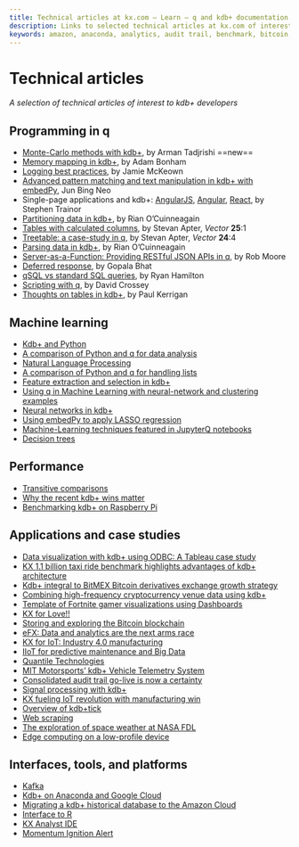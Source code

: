 ```yaml
---
title: Technical articles at kx.com – Learn – q and kdb+ documentation
description: Links to selected technical articles at kx.com of interest to developers
keywords: amazon, anaconda, analytics, audit trail, benchmark, bitcoin, blockchain, cloud, cryptocurrency, decision tree, edge computing, embedpy, efx, feature extraction, fortnite, google, iiot, iot, json, jupyter, kafka, kdb+, lasso, machine learning, motor sports, nasa, natural language processing, neural network, notebook, parse, performance, predictive maintenance, pyq, python, q, qsql, query, r, regression, restful, scripting, signal processing, space weather, sql, table, taxi, telemetry, tick, visualization
---
```

# Technical articles



_A selection of technical articles of interest to kdb+ developers_


## Programming in q

<!-- - [Real-world examples of adverbs](https://kx.com/blog/enhancing-kdbq-toolkit-real-world-examples-adverbs/) -->
-   [Monte-Carlo methods with kdb+](https://armantee.github.io/sampling-with-kdb-p1/), by Arman Tadjrishi ==new==
-   [Memory mapping in kdb+](https://kx.com/blog/memory-mapping-in-kdb/), by Adam Bonham
-   [Logging best practices](https://kx.com/blog/logging-best-practices/), by Jamie McKeown
-   [Advanced pattern matching and text manipulation in kdb+ with embedPy](https://kx.com/blog/advanced-pattern-matching-and-text-manipulation-in-kdb-with-embedpy/), Jun Bing Neo
-   Single-page applications and kdb+: [AngularJS](https://kx.com/blog/single-page-applications-and-kdb-angularjs/), [Angular](https://kx.com/blog/single-page-applications-and-kdb-angular/), [React](https://kx.com/blog/single-page-applications-and-kdb-react/), by Stephen Trainor
-   [Partitioning data in kdb+](https://kx.com/blog/partitioning-data-in-kdb/), by Rian O’Cuinneagain 
-   [Tables with calculated columns](http://archive.vector.org.uk/art10500650), by Stevan Apter, _Vector_ **25**:1
-   [Treetable: a case-study in q](http://archive.vector.org.uk/art10500340), by Stevan Apter, _Vector_ **24**:4
-   [Parsing data in kdb+](https://kx.com/blog/kx-product-insights-parsing-data-in-kdb/), by Rian O’Cuinneagain
-   [Server-as-a-Function: Providing RESTful JSON APIs in q](https://kx.com/blog/server-as-a-function-providing-restful-json-apis-in-q/), by Rob Moore
-   [Deferred response](https://kx.com/blog/kdb-q-insights-deferred-response/), by Gopala Bhat
-   [qSQL vs standard SQL queries](https://kx.com/blog/kdb-qsql-versus-standard-sql-queries/), by Ryan Hamilton
-   [Scripting with q](https://kx.com/blog/kdb-q-insights-scripting-with-q/), by David Crossey
-   [Thoughts on tables in kdb+](https://kx.com/blog/tech-talk-thoughts-tables-kdb/), by Paul Kerrigan


## Machine learning

-   [Kdb+ and Python](https://kx.com/blog/kdb-python-embedpy-pyq/)
-   [A comparison of Python and q for data analysis](https://kx.com/blog/a-comparison-of-python-and-q-for-data-analysis/)
-   [Natural Language Processing](https://kx.com/blog/natural-language-processing-in-kx/)
-   [A comparison of Python and q for handling lists](https://kx.com/blog/a-comparison-of-python-and-q-for-handling-lists/)
-   [Feature extraction and selection in kdb+](https://kx.com/blog/machine-learning-toolkit-release-feature-extraction-and-selection-in-kdb/)
-   [Using q in Machine Learning with neural-network and clustering examples](https://kx.com/blog/using-q-machine-learning-neural-network-clustering-examples/)
-   [Neural networks in kdb+](https://kx.com/blog/neural-networks-in-kdb-2/)
-   [Using embedPy to apply LASSO regression](https://kx.com/blog/machine-learning-using-embedpy-to-apply-lasso-regression/)
-   [Machine-Learning techniques featured in JupyterQ notebooks](https://kx.com/blog/machine-learning-techniques-featured-in-jupyterq-notebooks/)
-   [Decision trees](https://kx.com/blog/decision-trees-in-kdb/)


## Performance

-   [Transitive comparisons](https://kx.com/blog/kdb-transitive-comparisons/)
-   [Why the recent kdb+ wins matter](https://kx.com/blog/2018-benchmark-wrap-up-why-the-recent-kdb-wins-matter/)
-   [Benchmarking kdb+ on Raspberry Pi](https://kx.com/blog/benchmarking-kdb-raspberry-pi/)


## Applications and case studies

-   [Data visualization with kdb+ using ODBC: A Tableau case study](https://kx.com/blog/data-visualization-with-kdb-using-odbc-a-tableau-case-study/)
-   [KX 1.1 billion taxi ride benchmark highlights advantages of kdb+ architecture](https://kx.com/blog/kx-1-1-billion-taxi-ride-benchmark-highlights-advantages-kdb-architecture/)
-   [Kdb+ integral to BitMEX Bitcoin derivatives exchange growth strategy](https://kx.com/blog/use-case-kdb-integral-bitmex-bitcoin-derivatives-exchange-growth-strategy/)
-   [Combining high-frequency cryptocurrency venue data using kdb+](https://kx.com/blog/combining-high-frequency-cryptocurrency-venue-data-using-kdb/)
-   [Template of Fortnite gamer visualizations using Dashboards](https://kx.com/blog/kx-product-insights-template-of-fortnite-visualizations-in-destruction-using-dashboards/)
-   [KX for Love!!](https://kx.com/blog/kx-for-love/)
-   [Storing and exploring the Bitcoin blockchain](https://kx.com/blog/kdb-storing-and-exploring-the-bitcoin-blockchain/)
-   [eFX: Data and analytics are the next arms race](https://kx.com/blog/current-trends-in-efx-data-and-analytics-are-the-next-arms-race/)
-   [KX for IoT: Industry 4.0 manufacturing](https://kx.com/blog/kx-iot-industry-4-0-manufacturing/)
-   [IIoT for predictive maintenance and Big Data](https://kx.com/blog/kx-insights-iiot-predictive-maintenance-big-data/)
-   [Quantile Technologies](https://kx.com/blog/powered-by-kx-quantile-technologies-limited/)
-   [MIT Motorsports’ kdb+ Vehicle Telemetry System](https://kx.com/blog/kx-use-case-mit-motorsports-kdb-vehicle-telemetry-system/)
-   [Consolidated audit trail go-live is now a certainty](https://kx.com/blog/kx-insights-consolidated-audit-trail-cat-go-live-now-appears-a-certainty/)
-   [Signal processing with kdb+](https://kx.com/blog/signal-processing-with-kdb/)
-   [KX fueling IoT revolution with manufacturing win](https://kx.com/blog/kx-fueling-iot-revolution-manufacturing-win/)
-   [Overview of kdb+tick](https://kx.com/blog/overview-kdb-tick/)
-   [Web scraping](https://kx.com/blog/web-scraping-a-kdb-use-case/)
-   [The exploration of space weather at NASA FDL](https://kx.com/blog/nasa-frontier-development-lab-space-weather-challenge/)
-   [Edge computing on a low-profile device](https://kx.com/blog/kx-poc-blog-series-edge-computing-on-a-low-profile-device/)


## Interfaces, tools, and platforms

-   [Kafka](https://kx.com/blog/kdb-interface-kafka/)
-   [Kdb+ on Anaconda and Google Cloud](https://kx.com/blog/kdb-on-anaconda-and-google-cloud/)
-   [Migrating a kdb+ historical database to the Amazon Cloud](https://kx.com/blog/migrating-a-kdb-historical-database-to-the-amazon-cloud/)
-   [Interface to R](https://kx.com/blog/kdb-interface-r/)
-   [KX Analyst IDE](https://kx.com/blog/kx-product-insights-analyst-for-kx-ide/)
-   [Momentum Ignition Alert](https://kx.com/blog/kx-product-insights-momentum-ignition-alert/)



